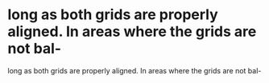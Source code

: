# long as both grids are properly aligned. In areas where the grids are not bal-

long as both grids are properly aligned. In areas where the grids are not bal-